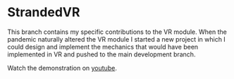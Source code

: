 # StrandedVR

This branch contains my specific contributions to the VR module. When the pandemic naturally altered the VR module I started a new project in which I could design and implement the mechanics that would have been implemented in VR and pushed to the main development branch.

Watch the demonstration on [youtube](https://youtu.be/qzguS17PLdI).
